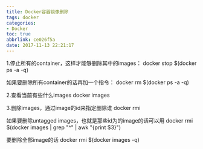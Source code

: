 ```yaml
---
title: Docker容器镜像删除
tags: docker
categories: 
- Docker
toc: true
abbrlink: ce026f5a
date: 2017-11-13 22:21:17
---
```


1.停止所有的container，这样才能够删除其中的images：
docker stop $(docker ps -a -q)

如果要删除所有container的话再加一个指令：
docker rm $(docker ps -a -q)

2.查看当前有些什么images
docker images

3.删除images，通过image的id来指定删除谁
docker rmi <image id>

如果要删除untagged images，也就是那些id为<None>的image的话可以用
docker rmi $(docker images | grep "^<none>" | awk "{print $3}")

要删除全部image的话
docker rmi $(docker images -q)
